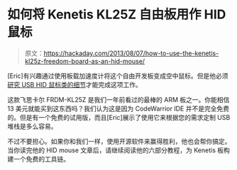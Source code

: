 # 如何将 Kenetis KL25Z 自由板用作 HID 鼠标

> 原文：<https://hackaday.com/2013/08/07/how-to-use-the-kenetis-kl25z-freedom-board-as-an-hid-mouse/>

[Eric]有兴趣通过使用板载加速度计将这个自由开发板变成空中鼠标。但是他必须[研究 USB HID 鼠标类的细节](http://mcuoneclipse.com/2013/08/01/using-the-frdm-kl25z-as-a-usb-mouse-device/)才能完成这项工作。

这款飞思卡尔 FRDM-KL25Z 是我们一年前看过的最棒的 ARM 板之一。你能相信 13 美元就能买到这东西吗？我们认为这是因为 CodeWarrior IDE 并不是完全免费的。但是有一个免费的试用版，而且[Eric]展示了使用它来根据您的需求定制 USB 堆栈是多么容易。

不过不要担心。如果你和我们一样，使用开源软件来赢得胜利，他也会帮你搞定。当你读完他的 HID mouse 文章后，请继续阅读他的六部分教程，为 Kenetis 板构建一个免费的工具链。
